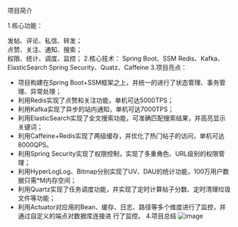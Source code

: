 项目简介  

1.核⼼功能：  

发帖、评论、私信、转发；  
点赞、关注、通知、搜索；  
权限、统计、调度、监控；
2.核⼼技术：
Spring Boot、SSM
Redis、Kafka、ElasticSearch
Spring Security、Quatz、Caffeine
3.项⽬亮点：
 - 项⽬构建在Spring Boot+SSM框架之上，并统⼀的进⾏了状态管理、事务管理、异常处理；
 - 利⽤Redis实现了点赞和关注功能，单机可达5000TPS；
 - 利⽤Kafka实现了异步的站内通知，单机可达7000TPS；
 - 利⽤ElasticSearch实现了全⽂搜索功能，可准确匹配搜索结果，并⾼亮显示关键词；
 - 利⽤Caffeine+Redis实现了两级缓存，并优化了热⻔帖⼦的访问，单机可达8000QPS。
 - 利⽤Spring Security实现了权限控制，实现了多重⻆⾊、URL级别的权限管理；
 - 利⽤HyperLogLog、Bitmap分别实现了UV、DAU的统计功能，100万⽤户数据只需*M内存空间；
 - 利⽤Quartz实现了任务调度功能，并实现了定时计算帖⼦分数、定时清理垃圾⽂件等功能；
 - 利⽤Actuator对应⽤的Bean、缓存、⽇志、路径等多个维度进⾏了监控，并通过⾃定义的端点对数据库连接进
⾏了监控。
4.项目总结
![image](https://github.com/user-attachments/assets/a9b93c85-9e4e-4abf-906e-57cc915868b6)
